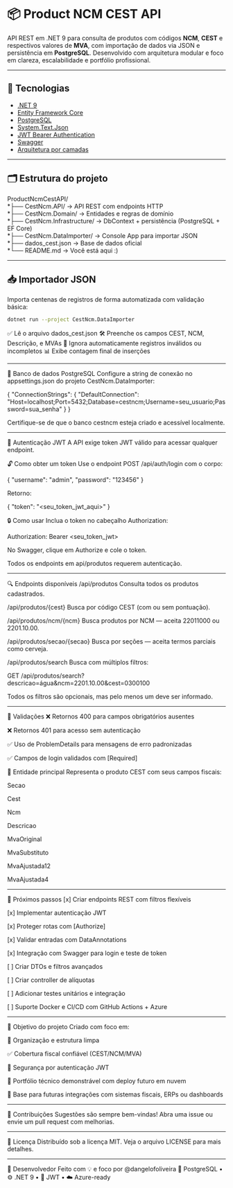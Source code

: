 # 📦 Product NCM CEST API

API REST em .NET 9 para consulta de produtos com códigos **NCM**, **CEST** e respectivos valores de **MVA**, com importação de dados via JSON e persistência em **PostgreSQL**. Desenvolvido com arquitetura modular e foco em clareza, escalabilidade e portfólio profissional.

---

## 🚀 Tecnologias

- [.NET 9](https://dotnet.microsoft.com)
- [Entity Framework Core](https://learn.microsoft.com/ef/)
- [PostgreSQL](https://www.postgresql.org/)
- [System.Text.Json](https://learn.microsoft.com/dotnet/api/system.text.json)
- [JWT Bearer Authentication](https://learn.microsoft.com/aspnet/core/security/authentication/jwt)
- [Swagger](https://swagger.io/)
- [Arquitetura por camadas](#-estrutura-do-projeto)

---

## 🗂️ Estrutura do projeto

ProductNcmCestAPI/<br/>
   *├── CestNcm.API/ → API REST com endpoints HTTP<br/>
   *├── CestNcm.Domain/ → Entidades e regras de domínio<br/>
   *├── CestNcm.Infrastructure/ → DbContext + persistência (PostgreSQL + EF Core)<br/>
   *├── CestNcm.DataImporter/ → Console App para importar JSON<br/>
      *├── dados_cest.json → Base de dados oficial<br/>
   *└── README.md → Você está aqui :)
  
---

## 📥 Importador JSON

Importa centenas de registros de forma automatizada com validação básica:

```bash
dotnet run --project CestNcm.DataImporter
```
✅ Lê o arquivo dados_cest.json 🛠️ Preenche os campos CEST, NCM, Descrição, e MVAs 🧼 Ignora automaticamente registros inválidos ou incompletos 📊 Exibe contagem final de inserções

---

🐘 Banco de dados PostgreSQL
Configure a string de conexão no appsettings.json do projeto CestNcm.DataImporter:

{
  "ConnectionStrings": {
    "DefaultConnection": "Host=localhost;Port=5432;Database=cestncm;Username=seu_usuario;Password=sua_senha"
  }
}

Certifique-se de que o banco cestncm esteja criado e acessível localmente.

---

🔐 Autenticação JWT
A API exige token JWT válido para acessar qualquer endpoint.

🔓 Como obter um token
Use o endpoint POST /api/auth/login com o corpo:

{
  "username": "admin",
  "password": "123456"
}

Retorno:

{
  "token": "<seu_token_jwt_aqui>"
}


🔒 Como usar
Inclua o token no cabeçalho Authorization:

Authorization: Bearer <seu_token_jwt>

No Swagger, clique em Authorize e cole o token.

Todos os endpoints em api/produtos requerem autenticação.

---

🔍 Endpoints disponíveis
/api/produtos
Consulta todos os produtos cadastrados.

/api/produtos/{cest}
Busca por código CEST (com ou sem pontuação).

/api/produtos/ncm/{ncm}
Busca produtos por NCM — aceita 22011000 ou 2201.10.00.

/api/produtos/secao/{secao}
Busca por seções — aceita termos parciais como cerveja.

/api/produtos/search
Busca com múltiplos filtros:

GET /api/produtos/search?descricao=água&ncm=2201.10.00&cest=0300100

Todos os filtros são opcionais, mas pelo menos um deve ser informado.

---

📐 Validações
❌ Retornos 400 para campos obrigatórios ausentes

❌ Retornos 401 para acesso sem autenticação

✅ Uso de ProblemDetails para mensagens de erro padronizadas

✅ Campos de login validados com [Required]

🧠 Entidade principal
Representa o produto CEST com seus campos fiscais:

Secao

Cest

Ncm

Descricao

MvaOriginal

MvaSubstituto

MvaAjustada12

MvaAjustada4

---

📌 Próximos passos
[x] Criar endpoints REST com filtros flexíveis

[x] Implementar autenticação JWT

[x] Proteger rotas com [Authorize]

[x] Validar entradas com DataAnnotations

[x] Integração com Swagger para login e teste de token

[ ] Criar DTOs e filtros avançados

[ ] Criar controller de alíquotas

[ ] Adicionar testes unitários e integração

[ ] Suporte Docker e CI/CD com GitHub Actions + Azure

---

💼 Objetivo do projeto
Criado com foco em:

🚧 Organização e estrutura limpa

✅ Cobertura fiscal confiável (CEST/NCM/MVA)

🔐 Segurança por autenticação JWT

💼 Portfólio técnico demonstrável com deploy futuro em nuvem

🧩 Base para futuras integrações com sistemas fiscais, ERPs ou dashboards

---

🤝 Contribuições
Sugestões são sempre bem-vindas! Abra uma issue ou envie um pull request com melhorias.

---

📄 Licença
Distribuído sob a licença MIT. Veja o arquivo LICENSE para mais detalhes.

---


🧾 Desenvolvedor
Feito com 💡 e foco por @dangelofoliveira 🐘 PostgreSQL • ⚙️ .NET 9 • 🔐 JWT • ☁️ Azure-ready
